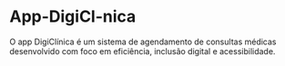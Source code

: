 # App-DigiCl-nica
O app DigiClínica é um sistema de agendamento de consultas médicas desenvolvido com foco em eficiência, inclusão digital e acessibilidade.
